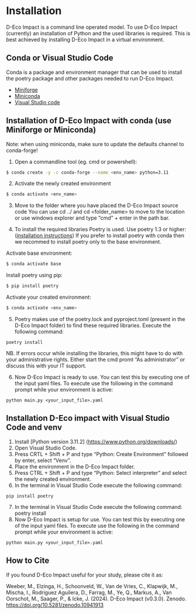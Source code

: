 # Installation 
D-Eco Impact is a command line operated model. To use D-Eco Impact (currently) an installation of Python and the used libraries is required. This is best achieved by installing D-Eco Impact in a virtual environment.


## Conda or Visual Studio Code
Conda is a package and environment manager that can be used to install the poetry package and other packages needed to run D-Eco Impact. 

- [Miniforge](https://github.com/conda-forge/miniforge)
- [Miniconda](https://docs.conda.io/en/main/miniconda.html)
- [Visual Studio code](https://code.visualstudio.com/download)

## Installation of D-Eco Impact with conda (use Miniforge or Miniconda)

Note: when using miniconda, make sure to update the defaults channel to conda-forge!

1.	Open a commandline tool (eg. cmd or powershell):
  ```sh
  $ conda create -y -c conda-forge --name <env_name> python=3.11
  ```

2.	Activate the newly created environment
  ```sh
  $ conda activate <env_name>
  ```

3.	Move to the folder where you have placed the D-Eco Impact source code
You can use cd ../ and cd <folder_name> to move to the location or use windows explorer and type “cmd” + enter in the path bar.

4.	To install the required libraries Poetry is used. 
Use poetry 1.3 or higher: ([installation instructions](https://python-poetry.org/docs/#installation))
If you prefer to install poetry with conda then we recommed to install poetry only to the base environment.

Activate base environment:
```sh
$ conda activate base
```
Install poetry using pip:
```sh
$ pip install poetry
```
Activate your created environment:
```sh
$ conda activate <env_name>
```

5. Poetry makes use of the poetry.lock and pyproject.toml (present in the D-Eco Impact folder) to find these required libraries.
Execute the following command:
  ```
  poetry install
  ```
NB. If errors occur while installing the libraries, this might have to do with your administrative rights. Either start the cmd promt “As administrator” or discuss this with your IT support.

6.	Now D-Eco Impact is ready to use. You can test this by executing one of the input yaml files.
To execute use the following in the command prompt while your environment is active:
  ```
  python main.py <your_input_file>.yaml
  ```

## Installation D-Eco impact with Visual Studio Code and venv

1.	Install [Python version 3.11.2] (https://www.python.org/downloads/)
2.	Open Visual Studio Code.
3.	Press CRTL + Shift + P and type “Python: Create Environment” followed by enter, select “Venv”.
4.	Place the environment in the D-Eco Impact folder.
5.	Press CTRL + Shift + P and type “Python: Select interpreter” and select the newly created environment.
6.	In the terminal in Visual Studio Code execute the following command:
  ```
  pip install poetry
  ```
7.	In the terminal in Visual Studio Code execute the following command:
poetry install
6.	Now D-Eco Impact is setup for use. You can test this by executing one of the input yaml files.
To execute use the following in the command prompt while your environment is active:
  ```
  python main.py <your_input_file>.yaml
  ```



## How to Cite
If you found D-Eco Impact useful for your study, please cite it as:

Weeber, M., Elzinga, H., Schoonveld, W., Van de Vries, C., Klapwijk, M., Mischa, I., Rodriguez Aguilera, D., Farrag, M., Ye, Q., Markus, A., Van Oorschot, M., Saager, P., & Icke, J. (2024). D-Eco Impact (v0.3.0). Zenodo. https://doi.org/10.5281/zenodo.10941913